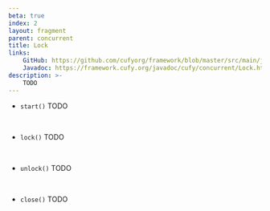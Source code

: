```yaml
---
beta: true
index: 2
layout: fragment
parent: concurrent
title: Lock
links:
    GitHub: https://github.com/cufyorg/framework/blob/master/src/main/java/cufy/concurrent/Lock.java
    Javadoc: https://framework.cufy.org/javadoc/cufy/concurrent/Lock.html
description: >-
    TODO
---
```


- `start()` TODO
<br>

- `lock()` TODO
<br>

- `unlock()` TODO
<br>

- `close()` TODO
<br>